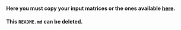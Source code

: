 #### Here you must copy your input matrices or the ones available [here](https://github.com/MeirellesLab/keystone-analysis-community-input).

#### This `README.md` can be deleted.
